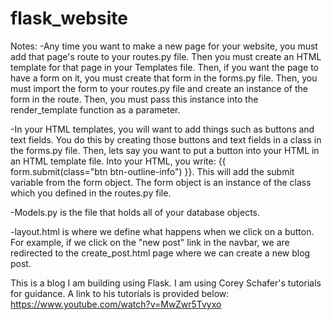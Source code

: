 # flask_website
Notes:
-Any time you want to make a new page for your website, you must add that page's route to your routes.py file. Then you must create an HTML template for
that page in your Templates file. Then, if you want the page to have a form on it, you must create that form in the forms.py file. Then, you must import the form to your routes.py file and create an instance of the form in the route. Then, you must pass this instance into the render_template function as a parameter.

-In your HTML templates, you will want to add things such as buttons and text fields. You do this by creating those buttons and text fields in a class in the forms.py file. Then, lets say you want to put a button into your HTML in an HTML template file. Into your HTML, you write:
{{ form.submit(class="btn btn-outline-info") }}. This will add the submit variable from the form object. The form object is an instance of the
class which you defined in the routes.py file.

-Models.py is the file that holds all of your database objects.

-layout.html is where we define what happens when we click on a button. For example, if we click on the "new post" link in the navbar, we are
redirected to the create_post.html page where we can create a new blog post.

This is a blog I am building using Flask. I am using Corey Schafer's tutorials for guidance. A link to his tutorials is provided below:
https://www.youtube.com/watch?v=MwZwr5Tvyxo
